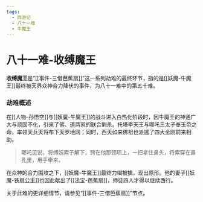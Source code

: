 ```yaml
---
tags:
  - 西游记
  - 八十一难
  - 牛魔王
---
```

# 八十一难-收缚魔王

**收缚魔王**是“[[事件-三借芭蕉扇]]”这一系列劫难的最终环节，指的是[[妖魔-牛魔王]]最终被天界众神合力降伏的事件，为八十一难中的第五十难。

### **劫难概述**
在[[人物-孙悟空]]与[[妖魔-牛魔王]]的战斗进入白热化阶段时，因牛魔王的神通广大与顽固不化，引来了佛、道两家的联合剿杀。托塔李天王与哪吒三太子奉玉帝之命，率领天兵天将布下天罗地网；同时，西天如来佛祖也派遣了四大金刚前来相助。
> 哪吒见说，将缚妖索子解下，跨在他那颈项上，一把拿住鼻头，将索穿在鼻孔里，用手牵来。

在众神的合力围攻之下，[[妖魔-牛魔王]]最终力竭被擒，现出原形。他的妻子[[妖魔-铁扇公主]]也因此献出了[[法宝-芭蕉扇]]，师徒四人才得以继续西行。

关于此难的更详细情节，请参见“[[事件-三借芭蕉扇]]”节点。
